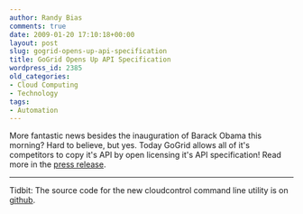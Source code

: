```yaml
---
author: Randy Bias
comments: true
date: 2009-01-20 17:10:18+00:00
layout: post
slug: gogrid-opens-up-api-specification
title: GoGrid Opens Up API Specification
wordpress_id: 2385
old_categories:
- Cloud Computing
- Technology
tags:
- Automation
---
```


More fantastic news besides the inauguration of Barack Obama this morning?  Hard to believe, but yes.  Today GoGrid allows all of it's competitors to copy it's API by open licensing it's API specification!  Read more in the [press release](http://www.prweb.com/releases/GoGrid/OpenSpec/prweb1889224.htm).


* * *


Tidbit: The source code for the new cloudcontrol command line utility is on [github](http://github.com/randybias/cloudcontrol/tree/master).
